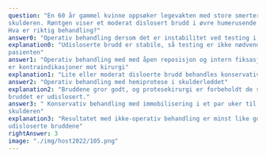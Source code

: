 ```yaml
---
question: "En 60 år gammel kvinne oppsøker legevakten med store smerter i høyre skulderregion etter fall mot
skulderen. Røntgen viser et moderat dislosert brudd i øvre humerusende.
Hva er riktig behandling?"
answer0: "Operativ behandling dersom det er instabilitet ved testing i gjennomlysning"
explanation0: "Udisloserte brudd er stabile, så testing er ikke nødvendig, og vil innebære unødvendig lidelse for
pasienten"
answer1: "Operativ behandling med med åpen reposisjon og intern fiksasjon (plate/skruer) dersom det ikke
er kontraindikasjoner mot kirurgi"
explanation1: "Lite eller moderat disloerte brudd behandles konservativt"
answer2: "Operativ behandling med hemiprotese i skulderleddet"
explanation2: "Bruddene gror godt, og protesekirurgi er forbeholdt de styggeste, mest disloserte bruddene. Dette
bruddet er udislosert."
answer3: " Konservativ behandling med immobilisering i et par uker til smertene tillater bevegelsestrening av
skulderen"
explanation3: "Resultatet med ikke-operativ behandling er minst like godt som med operasjon på de relativt
udisloserte bruddene"
rightAnswer: 3
image: "./img/host2022/105.png"
---
```


